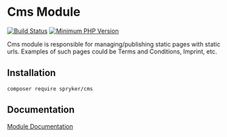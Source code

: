 # Cms Module
[![Build Status](https://travis-ci.org/spryker/cms.svg)](https://travis-ci.org/spryker/cms)
[![Minimum PHP Version](https://img.shields.io/badge/php-%3E%3D%207.3-8892BF.svg)](https://php.net/)

Cms module is responsible for managing/publishing static pages with static urls. Examples of such pages could be Terms and Conditions, Imprint, etc.

## Installation

```
composer require spryker/cms
```

## Documentation

[Module Documentation](https://academy.spryker.com/developing_with_spryker/module_guide/content_management/cms/cms.html)
